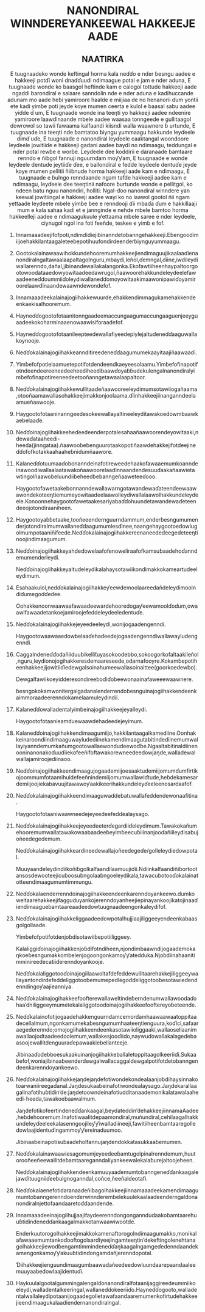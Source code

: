 <h1 align='center'>NANONDIRAL WINNDEREYANKEEWAL HAKKEEJE AADE</h1>
<h2 align='center'>NAATIRKA</h2>
<p align='center'>E tuugnaadeko wonde keftingal horma kala neɗɗo e nder ɓesngu aadee e hakkeeji potɗi woni dnaɗɗuudi ndimaague potal e jam e nder aduna,
E tuugnaade wonde ko baasgol heftinde kam e calogol tottude hakkeeji aade ngaddi barondiral e salaare sanndolin nde e nder aduna e kadihuccande adunam mo aade heɓi yamiroore haalde e miijiaa de no henanorii ɗum yontii ete kadi yimɓe poti jeyde koye mumen ceerta e kulol e baasal sabu aadee yiɗde ɗ um,
E tuugnaade wonde ina teeŋti yo hakkeeji aadee ndeenire yamiroore laawɗinaande mbele aadee waasaa tonngeede e gullitaagol dowrowol so tawii fawaama kalfaandi kiisndi walla waawnere ɓ urtunde,
E tuugnaade ina teeŋti nde ɓamtatoo ɓiyngu yummaagu hakkunde leyɗeele dimɗ uɗe,
E tuugnaade e nanondiral leyɗeele caaktangal woondoore leyɗeele jowitiiɗe e hakkeeji gadani aadee bayɗi no ndimaagu, teddungal e nder potal rewɓe e worɓe. Leyɗeele ɗee koddirii e daranaade ɓamtaare renndo e ñiɓgol fannuji nguurndam moƴƴam,
E tuugnaade e wonde leyɗeele dentuɗe jeytiiɗe ɗee, e ballondiral e fedde leyɗeele dentuɗe jeyɗe koye mumen pellitii ñiiɓnude horma hakkeeji aade kam e ndimaagu,
E tuugnaade e ɓulngo renndaande ngam tafde hakkeeji aadee kam e ndimaagu, leyɗeele ɗee teeŋtinii nafoore ɓurtunde wonde e pellitgol, ko ndeen batu nguu nanondiri, holliti:
Ngal-ɗoo nanondiral winndere yan keewal jowitiingal e hakkeeji aadee wayi ko no laawol gootol ñii ngam yettaade leyɗeete mbele yimɓe ɓee e renndooji ɗii mbaɗa ɗum e hakkillaaji mum e kala sahaa kadi et e jannginde e nehde mbele ɓamtoo horma hakkeelleji aadee e ndimaagukuule ƴettaama mbele saree e nder leyɗeele, ciynugol ngol ina foti feeñde, teskee e yimɓ e fof.</p>
<ol>
  <li>
    <p>Innamaaadeejifofpoti,ndimɗidiejibinanndetobanngehakkeeji.Eɓengoodimiijoehakkilantaagaleteeɓepotihuufondirdeenderɓiynguyummaagu.</p>
  </li>
  <li>
    <p>Gootokalainawaawihokkundehooremumhakkeejiendimaguujikaalaaɗienanondiralngaltawaalaapaltagolnguru,mbaydi,leñol,ɗemngal,diine,iwdileydiwallarenndo,dañal,jibinandewallakalangonka.Ekofawtiiheenhaypaltoorgootowoodataaedowyowitaadeedawrugol,ñaawoorehakkundeleyɗeelefawaadeeneɗɗoummiiɗoleydiwallaneɗɗomoyowitaakimaawonipawiɗoyamiroorelaawɗinaandewaawndewondefof.</p>
  </li>
  <li>
    <p>Innamaaadeekalainajogiihakkewuurde,ehakkendimmagukamehakkendeenkaekisalhooremum.</p>
  </li>
  <li>
    <p>Hayneɗɗogootofotaanitonngaadeemaccungaagumaccungaaguenjeeyguaadeekokoharminaaenowaawisiforaadefof.</p>
  </li>
  <li>
    <p>Hayneɗɗogootofotaanileepteedewallafiyeedepiylejaltuɗeneɗɗaaguwallakoynooje.</p>
  </li>
  <li>
    <p>Neɗɗokalainajogiihakkeannditireedeneɗɗaagumumekaayitaajiñaawaaɗi.</p>
  </li>
  <li>
    <p>Yimɓefofpotielaamuetepotifotdendeendkaeyeesolaamu.Yimɓefofinapotifotndeendeereeneedeeheediheedibaawɗoyaɓɓudekulengalnanondiralyimɓefofinapotireeneedeetooñanngetawaalaapaltoor.</p>
  </li>
  <li>
    <p>Neɗɗokalainajogiihakkewullitaadeñaawooreeleydimumsotawiiogañaama,otooñaamawallasohakkeejimakkonjoolaama.ɗiinhakkeejiinanganndeelaamueñaawooje.</p>
  </li>
  <li>
    <p>Haygootofotaaninanngeedesokeewallayaltineeleyditawakoedowmbaawkaebelaaɗe.</p>
  </li>
  <li>
    <p>Neɗɗoinajogiihakkeeheɗeedeenderpotalesahaañaawoorendeyowitaaki,ndewaɗataaheedi-heeda(jinngataa).ñaawooɓeɓenguurotaakopotiñaawdehakkejifotdeejineɗɗofofkotakkaahaaheɓniɗumñaawore.</p>
  </li>
  <li>
    <p>Kalaneɗɗotuumaaɗobonanndeinafotireweedehaakofawaaemumkoanndeinawoodiwallaalaatawakoñaawoorelaaɗinnaandendesuuɗaakañaawietawtingolñaawoɓeluundiiɓeheedɓebanngeñaaweteeɗooo.</p>
    <p>Haygootofawetaakebonnanndewallawarngotawandewaɗateendeewaawawondekoteeŋtiemumeyowitaadeelaawolleydiwallalaawolhakkundeleyɗeele.Konoonnehaygootofawetaakesariyabaɗɗohuundetawandewaɗeteendeeojotondiraaniheen.</p>
  </li>
  <li>
    <p>Haygootoyaɓɓetaake,tooñeeendernguurndammum,enderɓesngumumenderjotondiralmumwallaneɗɗaagumumlesɗinee,naangehaygootoedowlugolmumpotaaniñifeede.Neɗɗokalainajogiihakkereenaneedeɗeegeɗeteeŋtinoojindimaagumum.</p>
  </li>
  <li>
    <p>Neɗɗoinajogiihakkeyahdeɗowelaafofenoweliraafofkamsuɓaadehoɗanndemumenderleydi.</p>
    <p>Neɗɗoinajogiihakkeyaltudeleydikalahaysotawiikondimakkokameartudeeleydimum.</p>
  </li>
  <li>
    <p>Esahaakulol,neɗɗokalainajogiihakkeƴeewdemoolaareedañdeleydimoolndiɗumegoɗɗeɗee.</p>
    <p>Oohakkenoonwaawaafawaadeewardehooredogaƴeewamoolɗoɗum,owaawifawaadetankoejamiroojefeddeleyɗeeledentuɗe.</p>
  </li>
  <li>
    <p>Neɗɗokalainajogiihakkejeyeedeeleydi,wonijogaadengenndi.</p>
    <p>Haygootowaawaaedowbelaaɗehaɗeedejogaadengenndiwallawayludengenndi.</p>
  </li>
  <li>
    <p>Caggalndeneɗɗodañiiduuɓikelliƭuyasokoodebbo,sokoogorkofaltaakileñol,nguru,leydionojogihakkeresdemaareseede,odarnafooyre.Kokamɓepotiheenhakkeejijowitiiɗiedewgalsoinahumeewallasoinaittee(goorkoedewbo).</p>
    <p>Dewgalfawiikoeyiɗderesondireeɓoɗiɗoɓeewonaainafaweeewaawnere.</p>
    <p>ɓesngokokamwonitergalgadanalenderrendoɓesnguinajogiihakkendeenkaimmoraadeerenndokamelaamuleydindii.</p>
  </li>
  <li>
    <p>Kalaneɗɗowalladentalyimɓeinajogiihakkeejeyalleydi.</p>
    <p>Haygootofotaanieamduewaawdehaɗeedejeyimum.</p>
  </li>
  <li>
    <p>Kalaneɗɗoinajogiihakkendimaagumiijo,hakkilantaagalkamediine.Oonhakkeinaroondiindimaaguwayludediinekamendimaagutabitindediinemumwallayiyanndemumkañumgootowallaewondudeewoɗɓe.Ngaaltabitinaldiinenooninanonakoɗuuɗiiekofeeñifoftawakorewneedeedowjaŋde,walladewalwallajamiroojediinaoo.</p>
  </li>
  <li>
    <p>Neɗɗoinajogiihakkeendimaagujogaademiijoesaaktudemiijomumɗumfirtikojoommumfotaamihuldefeeñnindemiijomumwallawiɗtude,heɓdekamesardemiijoojiekabavuujitawawoƴaakikeerihakkundeleyɗeeleenosardaafof.</p>
  </li>
  <li>
    <p>Neɗɗokalainajogiihakkeendimaaguwaɗdebatuwallafeddendewonaafitina.</p>
    <p>Haygootofotaaniwaawneedejeyeedeefeddealaysago.</p>
  </li>
  <li>
    <p>Neɗɗokalainajogiihakkeejeyeedeeterɗegardiiɗeleydimum.Tawakokañumehooremumwallatawakowaabaadeeɓeyimɓeecuɓiiinanjooɗañiileydisabujoñeedegeɗemum.</p>
    <p>Neɗɗokalainajogiihakkeardineedewallajoñeedegeɗe/golleleydiedowpotal.</p>
    <p>Muuyaandeleydindiikoñiɓgolkalfaandilaamuujiɗii.Ndiinkalfaandiñiɓortootansosdewooteejicuɓoosuɓngolaaɓngoeleydikala,tawacuɓotooɗokalainatotteendimaagumumtimmungu.</p>
  </li>
  <li>
    <p>Neɗɗokalaenderrenndoinajogiihakkeendeenkarenndoyankeewo.ɗumkoweltaarehakkeejifagguduyankojerenndoyanheejiepinayankoojikatojinaaɗiendimaagueɓamtaareaadeedowtuugnaadeengonkaleydifof.</p>
  </li>
  <li>
    <p>Neɗɗokalainajogiihakkeliggaadeedowpotalhujjiaajiliggeeyendeenkabaasgolgollaade.</p>
    <p>Yimɓefofpotifotdenjoɓdisotawiiɓepotiiliggeey.</p>
    <p>Kalaliggiɗoinajogiihakkenjoɓdifotndiheen,njondimbaawndijogaademokaŋkoeɓesngumakkombelenjogoongonkamoƴƴatedduka.Njoɓdiinahaanitimminireedecatiiɗerenndoyankooje.</p>
    <p>Neɗɗokalaliggotooɗoinajogiilaawoltafdefeddewullitaarehakkejiliggeeywallayantondirdefeddeliggotooɓemumepedlegoɗɗeliggotooɓesotawieɗendenndingoƴaajieanniya.</p>
  </li>
  <li>
    <p>Neɗɗokalainajogihakkeefoofterewallaweltindeɓerndenumwallawoodaɗohaa’ɗniliggeeymumetekalaliggotooɗoinajogiihakkeefooftereyoɓeteende.</p>
  </li>
  <li>
    <p>Neɗɗkalainofotijogaadehakkenguurndamcemorɗamhaawaawaatoppitaadecellalmum,ngonkamumekaɓesngumumhaateeŋtienguura,koɗlci,safaaraegeɗerenndo;omojogiihakkeendeenkasotawiioliggaaki,wallaosellaanimawallaojodtaadeedoolemum,wallakesjooɗiiɗo,naywuɗowallakalageɗebaasoojewallitdenguuraɗepawaakiebellanteeje.</p>
    <p>Jibinaaɗodebboesukaakuinanjogiihakkeballaletoppitaagolkeeriiɗi.Sukaaɓefof,woniajibinaaɓeenderdewgalwallacaggaldewgalpotifotdetobanngendeenkarenndoyankeewo.</p>
  </li>
  <li>
    <p>Neɗɗokalainajogiihakkejaŋdejaŋdefotiwondekondealaanjoɓdihaysinnakotoarwaniireegadanal.Jaŋdesukaaɓeinafotiwondealaysago.Jaŋdekarallaagalinafotihuɓtidin’de:jaŋdetoowndeinafotiudditanaademonikalatawalaaheedi-heeda,tawakoebaawalmum.</p>
    <p>Jaŋdefotikofeertindeneɗɗankaagal,ɓeydateddin’dehakkeejiinnamaAadee,heɓdehooremum.Inafotiwaalitdepaamondiral,muñundiral,cehilaagalhakkundeleyɗeeleekalasenngoojileƴƴiwalladiineeji,fawitiiheenɓamtaaregolledowlaajidentuɗingammoƴƴereinaduumoo.</p>
    <p>Jibinaaɓeinapotisuɓaadeholfannujaŋdendokkatasukkaaɓemumen.</p>
  </li>
  <li>
    <p>Neɗɗokalainawaawiesagomumjeyeedeeɓamtugolpinalrenndemum,huutorooñeeñeewallitdeɓamtaareganndaliyankeewalekalaɓurejaltoojeheen.</p>
    <p>Neɗɗokalainajogiihakkendeenkamuuyaaɗemumtobanngeneɗɗankaagalejawɗituugniiɗeeɓulgnoganndal,coñce,ñeeñalɗeotafi.</p>
  </li>
  <li>
    <p>Neɗɗokalaenefotidaranaadeñiɓagolhakkeejiinnamaaadeekamendimaagumumtobanngerenndoenderwinnderembelekuulekaalaaɗeenderngalɗonanondiralnjettofaandaaretoɗɗaandende.</p>
  </li>
  <li>
    <p>Innamaaadeeinajogiihujjaajifaydeerenndongongannduɗaakoɓamtaarehuuɓtidindeneɗɗankaagalmakkotanwaawiwootde.</p>
    <p>Enderkuutorogolhakkeejimakkokamenaftorogolndimaagumakko,monikalafawaaemumtankoɗooftogolsarɗiyeejingamteeŋtin’dekeftingolenehtanagolhakkeejiewodɓengamtimmindeneɗɗaŋkaagalngamgeɗedenndaandekamengonkamoƴƴakuuɓtidinɗongamdañjerenndopotal.</p>
    <p>Ɗiihakkeejienguundimaagumbaawadañeedeedowluundaarepaandaaleemuuyaabedowlaajidentuɗi.</p>
  </li>
  <li>
    <p>Haykuulalgootalgummingalengalɗonanondiralfotaanijaggireedeummiikoeleydi,walladentalkeeringal,wallaneɗɗokeeriiɗo.Hayneɗɗogooto,walladentalwallaleydipotaanijogaadegolletawafaandaaremumenkofirtudehakkeejieendimaagukalaaɗiendernanondiralngal.</p>
  </li>
</ol>